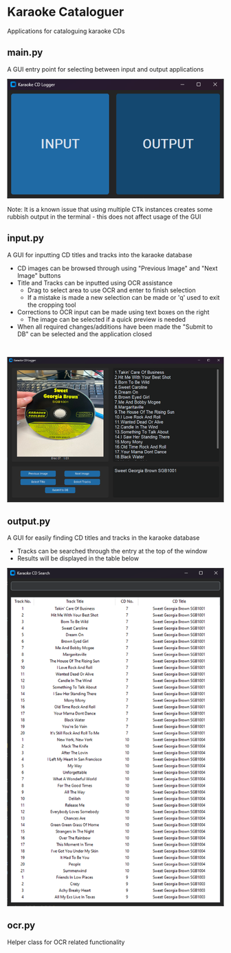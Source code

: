 # Karaoke Cataloguer
Applications for cataloguing karaoke CDs

## main.py
A GUI entry point for selecting between input and output applications

![Main Sample Image Missing!](./assets/main.png "Main Sample Image")

Note: It is a known issue that using multiple CTk instances creates some rubbish output in the terminal - this does not affect usage of the GUI

## input.py
A GUI for inputting CD titles and tracks into the karaoke database

- CD images can be browsed through using "Previous Image" and "Next Image" buttons
- Title and Tracks can be inputted using OCR assistance
  - Drag to select area to use OCR and enter to finish selection
  - If a mistake is made a new selection can be made or 'q' used to exit the cropping tool
- Corrections to OCR input can be made using text boxes on the right
  - The image can be selected if a quick preview is needed
- When all required changes/additions have been made the "Submit to DB" can be selected and the application closed

<br>

![Input Sample Image Missing!](./assets/input.png "Input Sample Image")

## output.py
A GUI for easily finding CD titles and tracks in the karaoke database

- Tracks can be searched through the entry at the top of the window
- Results will be displayed in the table below

![Output Sample Image Missing!](./assets/output.png "Output Sample Image")

## ocr.py
Helper class for OCR related functionality